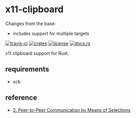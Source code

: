 # x11-clipboard

Changes from the base:

- includes support for multiple targets

[![travis-ci](https://travis-ci.org/quininer/x11-clipboard.svg?branch=master)](https://travis-ci.org/quininer/x11-clipboard)
[![crates](https://img.shields.io/crates/v/x11-clipboard.svg)](https://crates.io/crates/x11-clipboard)
[![license](https://img.shields.io/github/license/quininer/x11-clipboard.svg)](https://github.com/quininer/x11-clipboard/blob/master/LICENSE)
[![docs.rs](https://docs.rs/x11-clipboard/badge.svg)](https://docs.rs/x11-clipboard/)

x11 clipboard support for Rust.

## requirements

- xcb

## reference

- [2. Peer-to-Peer Communication by Means of Selections](https://tronche.com/gui/x/icccm/sec-2.html#s-2)
